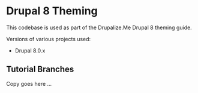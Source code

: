 # Drupal 8 Theming

This codebase is used as part of the Drupalize.Me Drupal 8 theming guide.

Versions of various projects used:

- Drupal 8.0.x


## Tutorial Branches

Copy goes here ...
